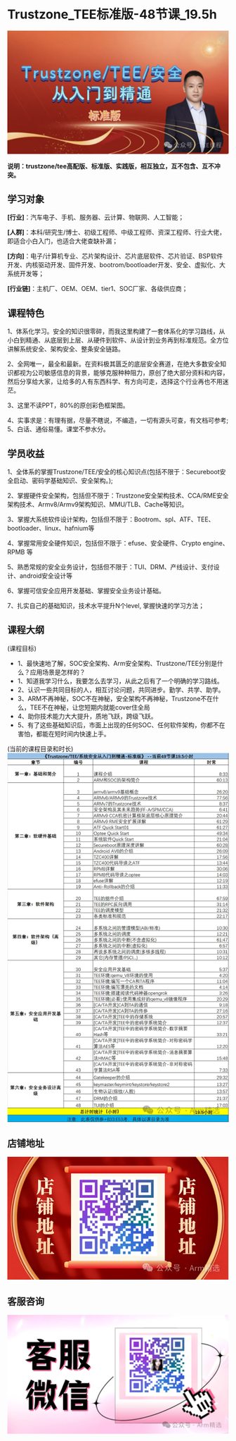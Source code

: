 # Trustzone_TEE标准版-48节课_19.5h





![图片](pictures/640-1719449610331-30.webp)

**说明：trustzone/tee高配版、标准版、实践版，相互独立，互不包含、互不冲突。**

## 学习对象

**[行业]**：汽车电子、手机、服务器、云计算、物联网、人工智能；

**[人群]**：本科/研究生/博士、初级工程师、中级工程师、资深工程师、行业大佬，即适合小白入门，也适合大佬查缺补漏；

**[方向]**：电子/计算机专业、芯片架构设计、芯片底层软件、芯片验证、BSP软件开发、内核驱动开发、固件开发、bootrom/bootloader开发、安全、虚拟化、大系统开发等；

**[行业链]**：主机厂、OEM、OEM、tier1、SOC厂家、各级供应商；

## 课程特色

1、体系化学习。安全的知识很零碎，而我这里构建了一套体系化的学习路线，从小白到精通、从底层到上层、从硬件到软件、从设计到业务再到标准规范。全方位讲解系统安全、架构安全、整条安全链路。

2、全网唯一，最全和最新。在资料极其匮乏的底层安全赛道，在绝大多数安全知识都视为公司敏感信息的背景，能够克服种种阻力，原创了绝大部分资料和内容，然后分享给大家，让给多的人有东西科学、有方向可走，选择这个行业再也不用迷茫。

3、这里不读PPT，80%的原创彩色框架图。

4、实事求是：有理有据，尽量不瞎说，不编造，一切有源头可查，有文档可参考; 5、白话、通俗易懂。课堂不参水分。

## 学员收益

1、全体系的掌握Trustzone/TEE/安全的核心知识点(包括不限于：Secureboot安全启动、密码学基础知识、安全架构。);

 2、掌握硬件安全架构，包括但不限于：Trustzone安全架构技术、CCA/RME安全架构技术、Armv8/Armv9架构知识、MMU/TLB、Cache等知识。

3、掌握大系统软件设计架构，包括但不限于：Bootrom、spl、ATF、TEE、bootloader、linux、hafnium等 

4、掌握常用安全硬件知识，包括但不限于：efuse、安全硬件、Crypto engine、RPMB 等 

5、熟悉常规的安全业务设计，包括但不限于：TUI、DRM、产线设计、支付设计、android安全设计等

 6、掌握可信安全应用开发基础、掌握安全业务设计基础。

7、扎实自己的基础知识，技术水平提升N个level, 掌握快速的学习方法；

## 课程大纲

(课程目标)

- 1、最快速地了解，SOC安全架构、Arm安全架构、Trustzone/TEE分别是什么？应用场景是怎样的？
- 1、知道我学习什么，我要怎么去学习，从此之后有了一个明确的学习路线。
- 2、认识一些共同目标的人，相互讨论问题，共同进步。勤学、共学、助学。
- 3、ARM不再神秘，SOC不在神秘，安全架构不再神秘，Trustzone不在什么，TEE不在神秘，让您短期内就能cover住全局
- 4、助你技术能力大大提升，质地飞跃，跨级飞跃。
- 5、有了这些基础知识后，市面上出现的任何SOC、任何软件架构，你都不在害怕，都能在短时间内快速上手。

(当前的课程目录和时长)![图片](pictures/640-1719449610331-31.webp)

## 店铺地址

![图片](pictures/640-1719449610332-32.webp)

## 客服咨询

![图片](pictures/640-1719449610332-33.webp)

















